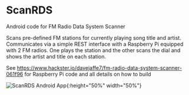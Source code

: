 # ScanRDS
Android code for FM Radio Data System Scanner

Scans pre-defined FM stations for currently playing song title and artist. Communicates via a simple REST interface with a Raspberry Pi equipped with 2 FM radios. One plays the station and the other scans the dial and shows the artist and title on each station.

See https://www.hackster.io/davejaffe7/fm-radio-data-system-scanner-061f96 for Raspberry Pi code and all details on how to build

![ScanRDS Android App](https://github.com/DaveJaffe/ScanRDS/blob/master/ScanRDS%20screenshot.png){:height="50%" width="50%"}
